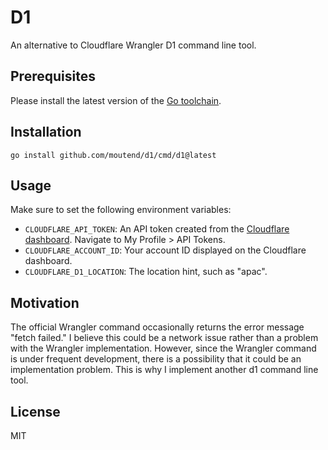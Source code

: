 # D1

An alternative to Cloudflare Wrangler D1 command line tool.

## Prerequisites

Please install the latest version of the [Go toolchain](https://go.dev/doc/install).

## Installation

```console
go install github.com/moutend/d1/cmd/d1@latest
```

## Usage

Make sure to set the following environment variables:

- `CLOUDFLARE_API_TOKEN`: An API token created from the [Cloudflare dashboard](https://dash.cloudflare.com/profile/api-tokens/). Navigate to My Profile > API Tokens.
- `CLOUDFLARE_ACCOUNT_ID`: Your account ID displayed on the Cloudflare dashboard.
- `CLOUDFLARE_D1_LOCATION`: The location hint, such as "apac".

## Motivation

The official Wrangler command occasionally returns the error message "fetch failed." I believe this could be a network issue rather than a problem with the Wrangler implementation. However, since the Wrangler command is under frequent development, there is a possibility that it could be an implementation problem. This is why I implement another d1 command line tool.

## License

MIT
